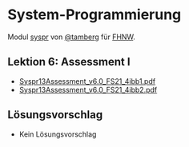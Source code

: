 # System-Programmierung
Modul [syspr]( https://www.fhnw.ch/de/studium/module/6008081) von [@tamberg](https://twitter.com/tamberg) für [FHNW](https://www.fhnw.ch/).

## Lektion 6: Assessment I
- [Syspr13Assessment_v6.0_FS21_4ibb1.pdf](06/Syspr13Assessment_v6.0_FS21_4ibb1.pdf)
- [Syspr13Assessment_v6.0_FS21_4ibb2.pdf](06/Syspr13Assessment_v6.0_FS21_4ibb2.pdf)

## Lösungsvorschlag
- Kein Lösungsvorschlag
